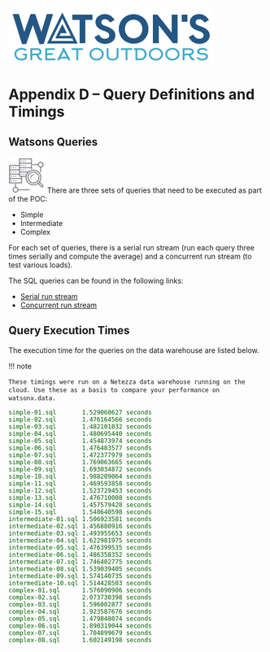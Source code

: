 ![Watsons](wxd-images/watsons-go-logo-small.png)

# Appendix D – Query Definitions and Timings

## Watsons Queries 
![Watsons](wxd-images/poc-query.png)
There are three sets of queries that need to be executed as part of the POC:

* Simple
* Intermediate
* Complex

For each set of queries, there is a serial run stream (run each query three times serially and compute the average) and a concurrent run stream (to test various loads).

The SQL queries can be found in the following links:

* [Serial run stream](wxd-files/mockpoc-serial.tar.gz)
* [Concurrent run stream](wxd-files/mockpoc-concurrent.tar.gz)

## Query Execution Times
The execution time for the queries on the data warehouse are listed below. 

!!! note

    These timings were run on a Netezza data warehouse running on the cloud. Use these as a basis to compare your performance on watsonx.data. 


<pre style="font-size: small; color: darkgreen; overflow: auto">
simple-01.sql       1.529060627 seconds
simple-02.sql       1.476164566 seconds
simple-03.sql       1.482101832 seconds
simple-04.sql       1.480695440 seconds
simple-05.sql       1.454873974 seconds
simple-06.sql       1.476483577 seconds
simple-07.sql       1.472377979 seconds
simple-08.sql       1.769063665 seconds
simple-09.sql       1.693034872 seconds
simple-10.sql       1.988209064 seconds
simple-11.sql       1.469593858 seconds
simple-12.sql       1.523729453 seconds
simple-13.sql       1.476710008 seconds
simple-14.sql       1.457579428 seconds
simple-15.sql       1.548640598 seconds
intermediate-01.sql 1.506923581 seconds
intermediate-02.sql 1.456880916 seconds
intermediate-03.sql 1.493955653 seconds
intermediate-04.sql 1.622981975 seconds
intermediate-05.sql 1.476399535 seconds
intermediate-06.sql 1.486358352 seconds
intermediate-07.sql 1.746402775 seconds
intermediate-08.sql 1.539039405 seconds
intermediate-09.sql 1.574140735 seconds
intermediate-10.sql 1.514428503 seconds
complex-01.sql      1.576090906 seconds
complex-02.sql      2.073730398 seconds
complex-03.sql      1.596002877 seconds
complex-04.sql      1.923587676 seconds
complex-05.sql      1.479848074 seconds
complex-06.sql      1.890319044 seconds
complex-07.sql      1.704899679 seconds
complex-08.sql      1.602149198 seconds 
</pre>